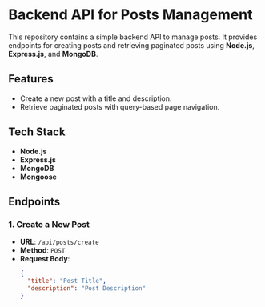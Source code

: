 # Backend API for Posts Management

This repository contains a simple backend API to manage posts. It provides endpoints for creating posts and retrieving paginated posts using **Node.js**, **Express.js**, and **MongoDB**.

## **Features**
- Create a new post with a title and description.
- Retrieve paginated posts with query-based page navigation.

## **Tech Stack**
- **Node.js**  
- **Express.js**  
- **MongoDB**  
- **Mongoose**
  
## **Endpoints**

### 1. **Create a New Post**

- **URL**: `/api/posts/create`  
- **Method**: `POST`  
- **Request Body**:
  ```json
  {
    "title": "Post Title",
    "description": "Post Description"
  }
  
